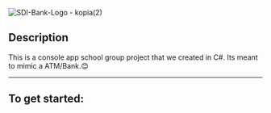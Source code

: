 
![SDI-Bank-Logo - kopia(2)](https://github.com/lucine1029/Spelar_Du_In_Bank/assets/99285003/15f3715f-d035-4ec9-8924-98fde4e05cf9)

## Description
This is a console app school group project that we created in C#. Its meant to mimic a ATM/Bank.😊

--------------------------
## To get started:
